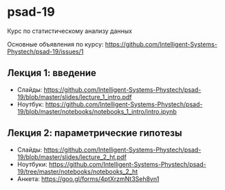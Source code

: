 # psad-19
Курс по статистическому анализу данных

Основные объявления по курсу: https://github.com/Intelligent-Systems-Phystech/psad-19/issues/1


## Лекция 1: введение
* Слайды: https://github.com/Intelligent-Systems-Phystech/psad-19/blob/master/slides/lecture_1_intro.pdf
* Ноутбук: https://github.com/Intelligent-Systems-Phystech/psad-19/blob/master/notebooks/notebooks_1_intro/intro.ipynb

## Лекция 2: параметрические гипотезы
* Слайды: https://github.com/Intelligent-Systems-Phystech/psad-19/blob/master/slides/lecture_2_ht.pdf
* Ноутбуки: https://github.com/Intelligent-Systems-Phystech/psad-19/tree/master/notebooks/notebooks_2_ht
* Анкета: https://goo.gl/forms/4ptXrzmNt3Seh8vn1
